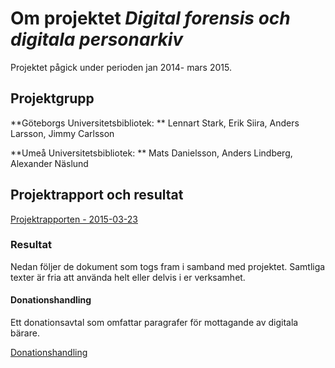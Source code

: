 # Om projektet *Digital forensis och digitala personarkiv*
Projektet pågick under perioden jan 2014- mars 2015.

## Projektgrupp
**Göteborgs Universitetsbibliotek: ** Lennart Stark, Erik Siira, Anders Larsson, Jimmy Carlsson

**Umeå Universitetsbibliotek: ** Mats Danielsson, Anders Lindberg, Alexander Näslund 

## Projektrapport och resultat
[Projektrapporten - 2015-03-23](https://github.com/ub-digit/digital-forensis/raw/master/bilagor/projektrapport_forvarv_av_digitala_personarkiv_och_digital_forensis.pdf)

### Resultat
Nedan följer de dokument som togs fram i samband med projektet. Samtliga texter är fria att använda helt eller delvis i er verksamhet.
#### Donationshandling
Ett donationsavtal som omfattar paragrafer för mottagande av digitala bärare.

[Donationshandling](https://github.com/ub-digit/digital-forensis/raw/master/bilagor/donationshandling.pdf)